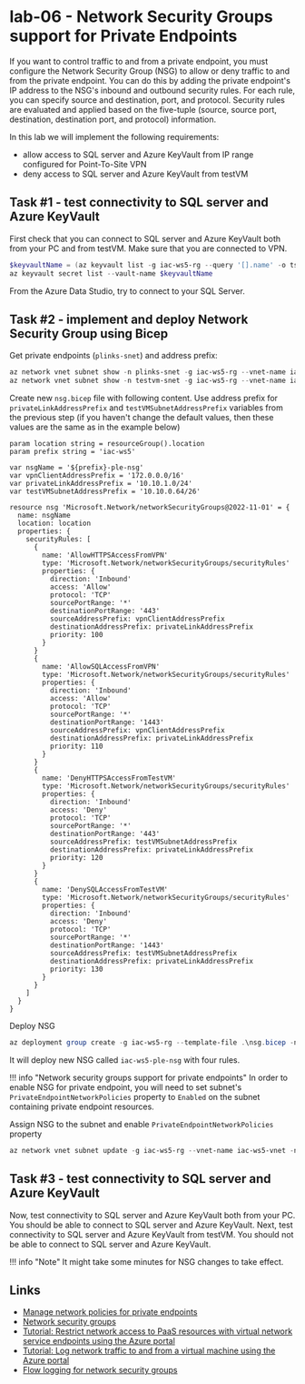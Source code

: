 # lab-06 - Network Security Groups support for Private Endpoints

If you want to control traffic to and from a private endpoint, you must configure the Network Security Group (NSG) to allow or deny traffic to and from the private endpoint. You can do this by adding the private endpoint's IP address to the NSG's inbound and outbound security rules. 
For each rule, you can specify source and destination, port, and protocol. Security rules are evaluated and applied based on the five-tuple (source, source port, destination, destination port, and protocol) information. 

In this lab we will implement the following requirements:

- allow access to SQL server and Azure KeyVault from IP range configured for Point-To-Site VPN
- deny access to SQL server and Azure KeyVault from testVM

## Task #1 - test connectivity to SQL server and Azure KeyVault

First check that you can connect to SQL server and Azure KeyVault both from your PC and from testVM. Make sure that you are connected to VPN.

```powershell
$keyvaultName = (az keyvault list -g iac-ws5-rg --query '[].name' -o tsv)
az keyvault secret list --vault-name $keyvaultName
```

From the Azure Data Studio, try to connect to your SQL Server.

## Task #2 - implement and deploy Network Security Group using Bicep

Get private endpoints (`plinks-snet`) and  address prefix: 

```powershell
az network vnet subnet show -n plinks-snet -g iac-ws5-rg --vnet-name iac-ws5-vnet --query addressPrefix -o tsv
az network vnet subnet show -n testvm-snet -g iac-ws5-rg --vnet-name iac-ws5-vnet --query addressPrefix -o tsv
```

Create new `nsg.bicep` file with following content. Use address prefix for `privateLinkAddressPrefix` and `testVMSubnetAddressPrefix` variables from the previous step (if you haven't change the default values, then these values are the same as in the example below)

```bicep
param location string = resourceGroup().location
param prefix string = 'iac-ws5'

var nsgName = '${prefix}-ple-nsg'
var vpnClientAddressPrefix = '172.0.0.0/16'
var privateLinkAddressPrefix = '10.10.1.0/24'
var testVMSubnetAddressPrefix = '10.10.0.64/26'

resource nsg 'Microsoft.Network/networkSecurityGroups@2022-11-01' = {
  name: nsgName
  location: location
  properties: {
    securityRules: [
      {
        name: 'AllowHTTPSAccessFromVPN'
        type: 'Microsoft.Network/networkSecurityGroups/securityRules'
        properties: {
          direction: 'Inbound'
          access: 'Allow'
          protocol: 'TCP'
          sourcePortRange: '*'
          destinationPortRange: '443'
          sourceAddressPrefix: vpnClientAddressPrefix
          destinationAddressPrefix: privateLinkAddressPrefix
          priority: 100
        }
      }
      {
        name: 'AllowSQLAccessFromVPN'
        type: 'Microsoft.Network/networkSecurityGroups/securityRules'
        properties: {
          direction: 'Inbound'
          access: 'Allow'
          protocol: 'TCP'
          sourcePortRange: '*'
          destinationPortRange: '1443'
          sourceAddressPrefix: vpnClientAddressPrefix
          destinationAddressPrefix: privateLinkAddressPrefix
          priority: 110
        }
      }      
      {
        name: 'DenyHTTPSAccessFromTestVM'
        type: 'Microsoft.Network/networkSecurityGroups/securityRules'
        properties: {
          direction: 'Inbound'
          access: 'Deny'
          protocol: 'TCP'
          sourcePortRange: '*'
          destinationPortRange: '443'
          sourceAddressPrefix: testVMSubnetAddressPrefix
          destinationAddressPrefix: privateLinkAddressPrefix
          priority: 120
        }
      }
      {
        name: 'DenySQLAccessFromTestVM'
        type: 'Microsoft.Network/networkSecurityGroups/securityRules'
        properties: {
          direction: 'Inbound'
          access: 'Deny'
          protocol: 'TCP'
          sourcePortRange: '*'
          destinationPortRange: '1443'
          sourceAddressPrefix: testVMSubnetAddressPrefix
          destinationAddressPrefix: privateLinkAddressPrefix
          priority: 130
        }
      }      
    ]
  }
}
```

Deploy NSG

```powershell	
az deployment group create -g iac-ws5-rg --template-file .\nsg.bicep -n 'Deploy-NSG'
```

It will deploy new NSG called `iac-ws5-ple-nsg` with four rules.

!!! info "Network security groups support for private endpoints"
     In order to enable NSG for private endpoint, you will need to set subnet's `PrivateEndpointNetworkPolicies` property to `Enabled` on the subnet containing private endpoint resources.

Assign NSG to the subnet and enable `PrivateEndpointNetworkPolicies` property

```powershell
az network vnet subnet update -g iac-ws5-rg --vnet-name iac-ws5-vnet -n plinks-snet --network-security-group iac-ws5-ple-nsg --disable-private-endpoint-network-policies false
```

## Task #3 - test connectivity to SQL server and Azure KeyVault

Now, test connectivity to SQL server and Azure KeyVault both from your PC. You should be able to connect to SQL server and Azure KeyVault. 
Next, test connectivity to SQL server and Azure KeyVault from testVM. You should not be able to connect to SQL server and Azure KeyVault.

!!! info "Note"
    It might take some minutes for NSG changes to take effect.


## Links

- [Manage network policies for private endpoints](https://learn.microsoft.com/en-us/azure/private-link/disable-private-endpoint-network-policy?tabs=network-policy-portal)
- [Network security groups](https://learn.microsoft.com/en-us/azure/virtual-network/network-security-groups-overview)
- [Tutorial: Restrict network access to PaaS resources with virtual network service endpoints using the Azure portal](https://learn.microsoft.com/en-us/azure/virtual-network/tutorial-restrict-network-access-to-resources)
- [Tutorial: Log network traffic to and from a virtual machine using the Azure portal](https://learn.microsoft.com/en-us/azure/network-watcher/network-watcher-nsg-flow-logging-portal)
- [Flow logging for network security groups](https://learn.microsoft.com/en-us/azure/network-watcher/network-watcher-nsg-flow-logging-overview)